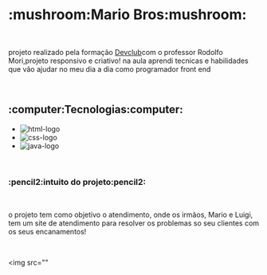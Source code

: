   <h1>:mushroom:Mario Bros:mushroom:</h1>
<br>
<p>projeto realizado pela formação <a href="https://rodolfomori.com.br">Devclub</a>com o professor Rodolfo Mori,projeto responsivo e criativo!
na aula aprendi tecnicas e habilidades que vão ajudar no  meu dia a dia como programador front end</p>
<br>
  <h2>:computer:Tecnologias:computer:</h2>
  
  -  <img src="https://img.shields.io/badge/HTML5-E34F26?style=for-the-badge&logo=html5&logoColor=white" alt="html-logo">
  
  -  <img src="https://img.shields.io/badge/CSS3-1572B6?style=for-the-badge&logo=css3&logoColor=white" alt="css-logo">
    
  -  <img src="https://img.shields.io/badge/Java-ED8B00?style=for-the-badge&logo=openjdk&logoColor=white" alt="java-logo">

  
<br>
  <h3>:pencil2:intuito do projeto:pencil2:</h3>
<br>
<p>o projeto tem como objetivo o atendimento, onde os irmãos, Mario e Luigi, tem um site de atendimento para resolver os problemas so seu clientes com os seus encanamentos!</p>
<br>

<img src=""

